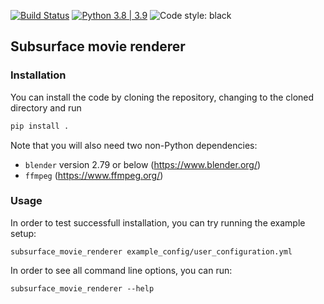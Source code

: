 [![Build Status](https://github.com/equinor/subsurface-movie-renderer/workflows/subsurface-movie-renderer/badge.svg)](https://github.com/equinor/subsurface-movie-renderer/actions?query=branch%3Amain)
[![Python 3.8 | 3.9](https://img.shields.io/badge/python-3.8%20|%203.9-blue.svg)](https://www.python.org/)
![Code style: black](https://img.shields.io/badge/code%20style-black-000000.svg)

## Subsurface movie renderer

### Installation

You can install the code by cloning the repository, changing to the cloned directory and run
```bash
pip install .
```

Note that you will also need two non-Python dependencies:
- `blender` version 2.79 or below (https://www.blender.org/)
- `ffmpeg` (https://www.ffmpeg.org/)

### Usage

In order to test successfull installation, you can try running the example setup:
```
subsurface_movie_renderer example_config/user_configuration.yml
```
In order to see all command line options, you can run:
```
subsurface_movie_renderer --help
```

